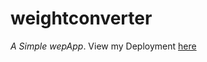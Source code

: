 # weightconverter
_A Simple wepApp_.
View my Deployment [here](https://techcircule.github.io/weightconverter/)
